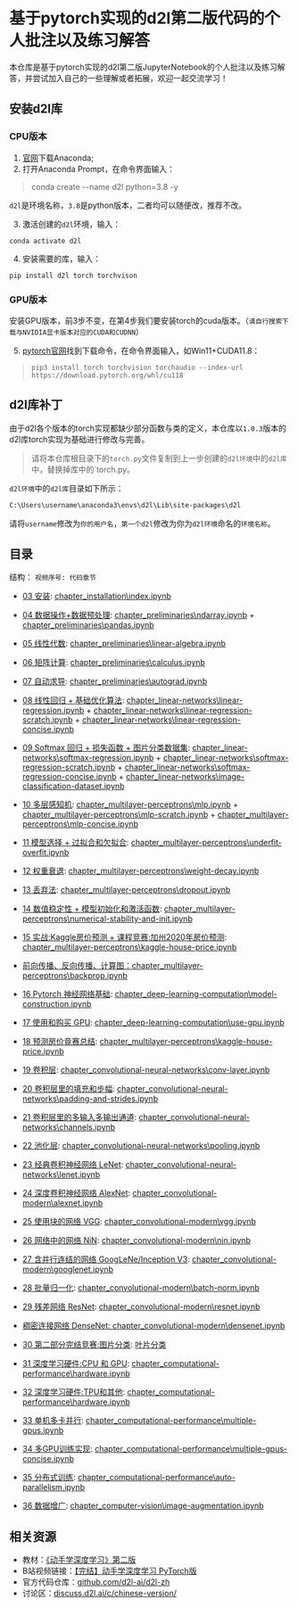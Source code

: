 # 基于pytorch实现的d2l第二版代码的个人批注以及**练习解答**
本仓库是基于pytorch实现的d2l第二版JupyterNotebook的个人批注以及练习解答，并尝试加入自己的一些理解或者拓展，欢迎一起交流学习！
## 安装d2l库
### CPU版本
1. [官网]((https://www.anaconda.com/))下载Anaconda;
2. 打开Anaconda Prompt，在命令界面输入：
> conda create --name d2l python=3.8 -y

`d2l`是环境名称，`3.8`是python版本，二者均可以随便改，推荐不改。

3. 激活创建的`d2l`环境，输入：

```shell
conda activate d2l
```

4. 安装需要的库，输入：

```shell
pip install d2l torch torchvison
```

### GPU版本
安装GPU版本，前3步不变，在第4步我们要安装torch的cuda版本。（`请自行搜索下载与NVIDIA显卡版本对应的CUDA和CUDNN`）

5. [pytorch官网](https://pytorch.org/)找到下载命令，在命令界面输入，如Win11+CUDA11.8：

> ```shell
> pip3 install torch torchvision torchaudio --index-url https://download.pytorch.org/whl/cu118
> ```

## d2l库补丁

由于d2l各个版本的torch实现都缺少部分函数与类的定义，本仓库以`1.0.3`版本的d2l库torch实现为基础进行修改与完善。

> 请将本仓库根目录下的`torch.py`文件复制到上一步创建的`d2l环境`中的`d2l库`中，替换掉库中的`torch.py。

`d2l环境`中的`d2l库`目录如下所示：
```bash
C:\Users\username\anaconda3\envs\d2l\Lib\site-packages\d2l
```
请将`username`修改为`你的用户名`，`第一个d2l`修改为你为`d2l环境`命名的`环境名称`。
## 目录

结构：
`视频序号: 代码章节`

- [03 安装](https://www.bilibili.com/video/BV18p4y1h7Dr/?spm_id_from=333.999.0.0&vd_source=c4c3979529777bf3f5a1d518dcabcdb0): [chapter_installation\index.ipynb](chapter_installation\index.ipynb)

- [04 数据操作+数据预处理](https://www.bilibili.com/video/BV1CV411Y7i4?p=1&vd_source=c4c3979529777bf3f5a1d518dcabcdb0): [chapter_preliminaries\ndarray.ipynb](chapter_preliminaries\ndarray.ipynb) + [chapter_preliminaries\pandas.ipynb](chapter_preliminaries\pandas.ipynb)

- [05 线性代数](https://www.bilibili.com/video/BV1eK4y1U7Qy/?spm_id_from=333.788.recommend_more_video.0&vd_source=c4c3979529777bf3f5a1d518dcabcdb0): [chapter_preliminaries\linear-algebra.ipynb](chapter_preliminaries\linear-algebra.ipynb)

- [06 矩阵计算](https://www.bilibili.com/video/BV1eZ4y1w7PY/?spm_id_from=333.788.recommend_more_video.0&vd_source=c4c3979529777bf3f5a1d518dcabcdb0): [chapter_preliminaries\calculus.ipynb](chapter_preliminaries\calculus.ipynb)

- [07 自动求导](https://www.bilibili.com/video/BV1KA411N7Px/?spm_id_from=333.999.0.0&vd_source=c4c3979529777bf3f5a1d518dcabcdb0): [chapter_preliminaries\autograd.ipynb](chapter_preliminaries\autograd.ipynb)

- [08 线性回归 + 基础优化算法](https://www.bilibili.com/video/BV1PX4y1g7KC/?spm_id_from=333.999.0.0&vd_source=c4c3979529777bf3f5a1d518dcabcdb0): [chapter_linear-networks\linear-regression.ipynb](chapter_linear-networks\linear-regression.ipynb) + [chapter_linear-networks\linear-regression-scratch.ipynb](chapter_linear-networks\linear-regression-scratch.ipynb) + [chapter_linear-networks\linear-regression-concise.ipynb](chapter_linear-networks\linear-regression-concise.ipynb)

- [09 Softmax 回归 + 损失函数 + 图片分类数据集](https://www.bilibili.com/video/BV1K64y1Q7wu/?spm_id_from=333.999.0.0&vd_source=c4c3979529777bf3f5a1d518dcabcdb0): [chapter_linear-networks\softmax-regression.ipynb](chapter_linear-networks\softmax-regression.ipynb) + [chapter_linear-networks\softmax-regression-scratch.ipynb](chapter_linear-networks\softmax-regression-scratch.ipynb) + [chapter_linear-networks\softmax-regression-concise.ipynb](chapter_linear-networks\softmax-regression-concise.ipynb) + [chapter_linear-networks\image-classification-dataset.ipynb](chapter_linear-networks\image-classification-dataset.ipynb)

- [10 多层感知机](https://www.bilibili.com/video/BV1hh411U7gn/?spm_id_from=333.999.0.0&vd_source=c4c3979529777bf3f5a1d518dcabcdb0): [chapter_multilayer-perceptrons\mlp.ipynb](chapter_multilayer-perceptrons\mlp.ipynb) + [chapter_multilayer-perceptrons\mlp-scratch.ipynb](chapter_multilayer-perceptrons\mlp-scratch.ipynb) + [chapter_multilayer-perceptrons\mlp-concise.ipynb](chapter_multilayer-perceptrons\mlp-concise.ipynb)

- [11 模型选择 + 过拟合和欠拟合](https://www.bilibili.com/video/BV1kX4y1g7jp/?spm_id_from=333.999.0.0&vd_source=c4c3979529777bf3f5a1d518dcabcdb0): [chapter_multilayer-perceptrons\underfit-overfit.ipynb](chapter_multilayer-perceptrons\underfit-overfit.ipynb)

- [12 权重衰退](https://www.bilibili.com/video/BV1UK4y1o7dy/?spm_id_from=333.999.0.0&vd_source=c4c3979529777bf3f5a1d518dcabcdb0): [chapter_multilayer-perceptrons\weight-decay.ipynb](chapter_multilayer-perceptrons\weight-decay.ipynb)

- [13 丢弃法](https://www.bilibili.com/video/BV1Y5411c7aY/?spm_id_from=333.999.0.0&vd_source=c4c3979529777bf3f5a1d518dcabcdb0): [chapter_multilayer-perceptrons\dropout.ipynb](chapter_multilayer-perceptrons\dropout.ipynb)

- [14 数值稳定性 + 模型初始化和激活函数](https://www.bilibili.com/video/BV1u64y1i75a/?spm_id_from=333.999.0.0&vd_source=c4c3979529777bf3f5a1d518dcabcdb0): [chapter_multilayer-perceptrons\numerical-stability-and-init.ipynb](chapter_multilayer-perceptrons\numerical-stability-and-init.ipynb)

- [15 实战:Kaggle房价预测 + 课程竞赛:加州2020年房价预测](https://www.bilibili.com/video/BV1NK4y1P7Tu/?spm_id_from=333.999.0.0&vd_source=c4c3979529777bf3f5a1d518dcabcdb0): [chapter_multilayer-perceptrons\kaggle-house-price.ipynb](chapter_multilayer-perceptrons\kaggle-house-price.ipynb)

- [前向传播、反向传播、计算图：chapter_multilayer-perceptrons\backprop.ipynb](chapter_multilayer-perceptrons\backprop.ipynb)

- [16 Pytorch 神经网络基础](https://www.bilibili.com/video/BV1AK4y1P7vs/?spm_id_from=333.999.0.0&vd_source=c4c3979529777bf3f5a1d518dcabcdb0): [chapter_deep-learning-computation\model-construction.ipynb](chapter_deep-learning-computation\model-construction.ipynb)

- [17 使用和购买 GPU](https://www.bilibili.com/video/BV1z5411c7C1/?spm_id_from=333.999.0.0&vd_source=c4c3979529777bf3f5a1d518dcabcdb0): [chapter_deep-learning-computation\use-gpu.ipynb](chapter_deep-learning-computation\use-gpu.ipynb)

- [18 预测房价竟赛总结](): [chapter_multilayer-perceptrons\kaggle-house-price.ipynb](chapter_multilayer-perceptrons\kaggle-house-price.ipynb)

- [19 卷积层](): [chapter_convolutional-neural-networks\conv-layer.ipynb](chapter_convolutional-neural-networks\conv-layer.ipynb)

- [20 卷积层里的填充和步幅](): [chapter_convolutional-neural-networks\padding-and-strides.ipynb](chapter_convolutional-neural-networks\padding-and-strides.ipynb)

- [21 卷积层里的多输入多输出通道](): [chapter_convolutional-neural-networks\channels.ipynb](chapter_convolutional-neural-networks\channels.ipynb)

- [22 池化层](): [chapter_convolutional-neural-networks\pooling.ipynb](chapter_convolutional-neural-networks\pooling.ipynb)

- [23 经典卷积神经网络 LeNet](): [chapter_convolutional-neural-networks\lenet.ipynb](chapter_convolutional-neural-networks\lenet.ipynb) 

- [24 深度卷积神经网络 AlexNet](): [chapter_convolutional-modern\alexnet.ipynb](chapter_convolutional-modern\alexnet.ipynb)

- [25 使用块的网络 VGG](): [chapter_convolutional-modern\vgg.ipynb](chapter_convolutional-modern\vgg.ipynb)

- [26 网络中的网络 NiN](): [chapter_convolutional-modern\nin.ipynb](chapter_convolutional-modern\nin.ipynb)

- [27 含并行连结的网络 GoogLeNe/Inception V3](): [chapter_convolutional-modern\googlenet.ipynb](chapter_convolutional-modern\googlenet.ipynb)

- [28 批量归一化](): [chapter_convolutional-modern\batch-norm.ipynb](chapter_convolutional-modern\batch-norm.ipynb)

- [29 残差网络 ResNet](): [chapter_convolutional-modern\resnet.ipynb](chapter_convolutional-modern\resnet.ipynb)

- [稠密连接网络 DenseNet: chapter_convolutional-modern\densenet.ipynb](chapter_convolutional-modern\densenet.ipynb)

- [30 第二部分完结竞赛:图片分类](https://www.bilibili.com/video/BV1z64y1o7iz/?spm_id_from=333.999.0.0&vd_source=c4c3979529777bf3f5a1d518dcabcdb0): [叶片分类](https://www.kaggle.com/c/classify-leaves)

- [31 深度学习硬件:CPU 和 GPU](https://www.bilibili.com/video/BV1TU4y1j7Wd/?spm_id_from=333.999.0.0&vd_source=c4c3979529777bf3f5a1d518dcabcdb0): [chapter_computational-performance\hardware.ipynb](chapter_computational-performance\hardware.ipynb)

- [32 深度学习硬件:TPU和其他](https://www.bilibili.com/video/BV1VV41147PC/?spm_id_from=333.999.0.0&vd_source=c4c3979529777bf3f5a1d518dcabcdb0): [chapter_computational-performance\hardware.ipynb](chapter_computational-performance\hardware.ipynb)

- [33 单机多卡并行](https://www.bilibili.com/video/BV1vU4y1V7rd/?spm_id_from=333.999.0.0&vd_source=c4c3979529777bf3f5a1d518dcabcdb0): [chapter_computational-performance\multiple-gpus.ipynb](chapter_computational-performance\multiple-gpus.ipynb)

- [34 多GPU训练实现](https://www.bilibili.com/video/BV1MQ4y1R7Qg/?spm_id_from=333.999.0.0&vd_source=c4c3979529777bf3f5a1d518dcabcdb0): [chapter_computational-performance\multiple-gpus-concise.ipynb](chapter_computational-performance\multiple-gpus-concise.ipynb)

- [35 分布式训练](https://www.bilibili.com/video/BV1jU4y1G7iu/?spm_id_from=333.999.0.0&vd_source=c4c3979529777bf3f5a1d518dcabcdb0): [chapter_computational-performance\auto-parallelism.ipynb](chapter_computational-performance\auto-parallelism.ipynb)

- [36 数据增广](https://www.bilibili.com/video/BV17y4y1g76q/?spm_id_from=333.999.0.0&vd_source=c4c3979529777bf3f5a1d518dcabcdb0): [chapter_computer-vision\image-augmentation.ipynb](chapter_computer-vision\image-augmentation.ipynb)

## 相关资源

- 教材：[《动手学深度学习》第二版](https://zh-v2.d2l.ai/)
- B站视频链接：[【完结】动手学深度学习 PyTorch版](https://space.bilibili.com/1567748478/channel/seriesdetail?sid=358497)
- 官方代码仓库：[github.com/d2l-ai/d2l-zh](https://github.com/d2l-ai/d2l-zh)
- 讨论区：[discuss.d2l.ai/c/chinese-version/](https://discuss.d2l.ai/c/chinese-version/16)

